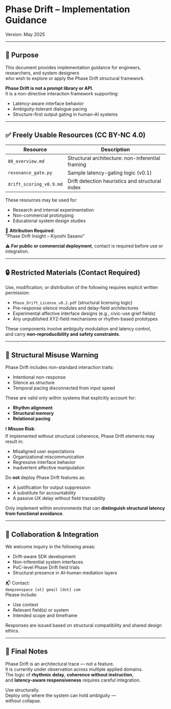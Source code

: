 # Phase Drift – Implementation Guidance  
Version: May 2025

---

## 🧭 Purpose

This document provides implementation guidance for engineers, researchers, and system designers  
who wish to explore or apply the Phase Drift structural framework.

**Phase Drift is not a prompt library or API.**  
It is a non-directive interaction framework supporting:

- Latency-aware interface behavior  
- Ambiguity-tolerant dialogue pacing  
- Structure-first output gating in human–AI systems

---

## ✅ Freely Usable Resources (CC BY-NC 4.0)

| Resource            | Description                                         |
|---------------------|-----------------------------------------------------|
| `00_overview.md`     | Structural architecture: non-inferential framing   |
| `resonance_gate.py` | Sample latency-gating logic (v0.1)                  |
| `drift_scoring_v0.9.md` | Drift detection heuristics and structural index |

These resources may be used for:

- Research and internal experimentation  
- Non-commercial prototyping  
- Educational system design studies  

📌 **Attribution Required**:  
"Phase Drift Insight – Kiyoshi Sasano"

⚠️ **For public or commercial deployment**, contact is required before use or integration.

---

## 🔒 Restricted Materials (Contact Required)

Use, modification, or distribution of the following requires explicit written permission:

- `Phase_Drift_License_v0.2.pdf` (structural licensing logic)  
- Pre-response silence modules and delay-field architectures  
- Experimental affective interface designs (e.g., civic-use grief fields)  
- Any unpublished XYZ-field mechanisms or rhythm-based prototypes  

These components involve ambiguity modulation and latency control,  
and carry **non-reproducibility and safety constraints**.

---

## 🛑 Structural Misuse Warning

Phase Drift includes non-standard interaction traits:

- Intentional non-response  
- Silence as structure  
- Temporal pacing disconnected from input speed  

These are valid only within systems that explicitly account for:

- **Rhythm alignment**  
- **Structural memory**  
- **Relational pacing**

❗ **Misuse Risk**:  
If implemented without structural coherence, Phase Drift elements may result in:

- Misaligned user expectations  
- Organizational miscommunication  
- Regressive interface behavior  
- Inadvertent affective manipulation

Do **not** deploy Phase Drift features as:

- A justification for output suppression  
- A substitute for accountability  
- A passive UX delay without field traceability

Only implement within environments that can **distinguish structural latency from functional avoidance**.

---

## 🤝 Collaboration & Integration

We welcome inquiry in the following areas:

- Drift-aware SDK development  
- Non-inferential system interfaces  
- PoC-level Phase Drift field trials  
- Structural presence in AI–human mediation layers

📬 Contact:  
`deepzenspace [at] gmail [dot] com`  
Please include:

- Use context  
- Relevant field(s) or system  
- Intended scope and timeframe

Responses are issued based on structural compatibility and shared design ethics.

---

## 🧭 Final Notes

Phase Drift is an architectural trace — not a feature.  
It is currently under observation across multiple applied domains.  
The logic of **rhythmic delay**, **coherence without instruction**,  
and **latency-aware responsiveness** requires careful integration.

Use structurally.  
Deploy only where the system can hold ambiguity —  
without collapse.



